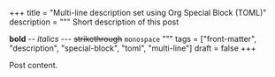 +++
title = "Multi-line description set using Org Special Block (TOML)"
description = """
  Short description
  of this post

  **bold** -- _italics_ --- ~~strikethrough~~ `monospace`
  """
tags = ["front-matter", "description", "special-block", "toml", "multi-line"]
draft = false
+++

Post content.
